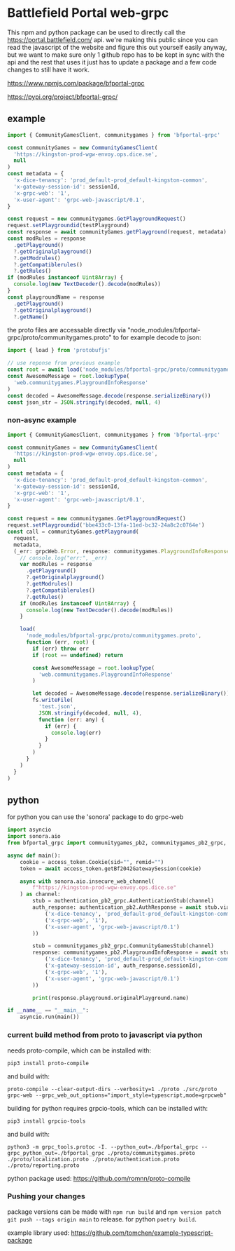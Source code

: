 # Battlefield Portal web-grpc

This npm and python package can be used to directly call the https://portal.battlefield.com/ api.
we're making this public since you can read the javascript of the website and figure this out yourself easily anyway, but we want to make sure only 1 github repo has to be kept in sync with the api and the rest that uses it just has to update a package and a few code changes to still have it work.

https://www.npmjs.com/package/bfportal-grpc

https://pypi.org/project/bfportal-grpc/

## example

```js
import { CommunityGamesClient, communitygames } from 'bfportal-grpc'

const communityGames = new CommunityGamesClient(
  'https://kingston-prod-wgw-envoy.ops.dice.se',
  null
)
const metadata = {
  'x-dice-tenancy': 'prod_default-prod_default-kingston-common',
  'x-gateway-session-id': sessionId,
  'x-grpc-web': '1',
  'x-user-agent': 'grpc-web-javascript/0.1',
}

const request = new communitygames.GetPlaygroundRequest()
request.setPlaygroundid(testPlayground)
const response = await communityGames.getPlayground(request, metadata)
const modRules = response
  .getPlayground()
  ?.getOriginalplayground()
  ?.getModrules()
  ?.getCompatiblerules()
  ?.getRules()
if (modRules instanceof Uint8Array) {
  console.log(new TextDecoder().decode(modRules))
}
const playgroundName = response
  .getPlayground()
  ?.getOriginalplayground()
  ?.getName()
```

the proto files are accessable directly via "node_modules/bfportal-grpc/proto/communitygames.proto" to for example decode to json:

```js
import { load } from 'protobufjs'

// use reponse from previous example
const root = await load('node_modules/bfportal-grpc/proto/communitygames.proto')
const AwesomeMessage = root.lookupType(
  'web.communitygames.PlaygroundInfoResponse'
)
const decoded = AwesomeMessage.decode(response.serializeBinary())
const json_str = JSON.stringify(decoded, null, 4)
```

### non-async example

```js
import { CommunityGamesClient, communitygames } from 'bfportal-grpc'

const communityGames = new CommunityGamesClient(
  'https://kingston-prod-wgw-envoy.ops.dice.se',
  null
)
const metadata = {
  'x-dice-tenancy': 'prod_default-prod_default-kingston-common',
  'x-gateway-session-id': sessionId,
  'x-grpc-web': '1',
  'x-user-agent': 'grpc-web-javascript/0.1',
}

const request = new communitygames.GetPlaygroundRequest()
request.setPlaygroundid('bbe433c0-13fa-11ed-bc32-24a8c2c0764e')
const call = communityGames.getPlayground(
  request,
  metadata,
  (_err: grpcWeb.Error, response: communitygames.PlaygroundInfoResponse) => {
    // console.log("err:", _err)
    var modRules = response
      .getPlayground()
      ?.getOriginalplayground()
      ?.getModrules()
      ?.getCompatiblerules()
      ?.getRules()
    if (modRules instanceof Uint8Array) {
      console.log(new TextDecoder().decode(modRules))
    }

    load(
      'node_modules/bfportal-grpc/proto/communitygames.proto',
      function (err, root) {
        if (err) throw err
        if (root == undefined) return

        const AwesomeMessage = root.lookupType(
          'web.communitygames.PlaygroundInfoResponse'
        )

        let decoded = AwesomeMessage.decode(response.serializeBinary())
        fs.writeFile(
          'test.json',
          JSON.stringify(decoded, null, 4),
          function (err: any) {
            if (err) {
              console.log(err)
            }
          }
        )
      }
    )
  }
)
```

## python

for python you can use the 'sonora' package to do grpc-web

```py
import asyncio
import sonora.aio
from bfportal_grpc import communitygames_pb2, communitygames_pb2_grpc, access_token, authentication_pb2, authentication_pb2_grpc

async def main():
    cookie = access_token.Cookie(sid="", remid="")
    token = await access_token.getBf2042GatewaySession(cookie)

    async with sonora.aio.insecure_web_channel(
        f"https://kingston-prod-wgw-envoy.ops.dice.se"
    ) as channel:
        stub = authentication_pb2_grpc.AuthenticationStub(channel)
        auth_response: authentication_pb2.AuthResponse = await stub.viaAuthCode(authentication_pb2.AuthRequest(platform=1, authCode=token, redirectUri='https://portal.battlefield.com/'), metadata=(
            ('x-dice-tenancy', 'prod_default-prod_default-kingston-common'),
            ('x-grpc-web', '1'),
            ('x-user-agent', 'grpc-web-javascript/0.1')
        ))

        stub = communitygames_pb2_grpc.CommunityGamesStub(channel)
        response: communitygames_pb2.PlaygroundInfoResponse = await stub.getPlayground(communitygames_pb2.GetPlaygroundRequest(playgroundId="10992a10-461a-11ec-8de0-d9f491f92236"), metadata=(
            ('x-dice-tenancy', 'prod_default-prod_default-kingston-common'),
            ('x-gateway-session-id', auth_response.sessionId),
            ('x-grpc-web', '1'),
            ('x-user-agent', 'grpc-web-javascript/0.1')
        ))

        print(response.playground.originalPlayground.name)

if __name__ == "__main__":
    asyncio.run(main())
```

### current build method from proto to javascript via python

needs proto-compile, which can be installed with:
```shell
pip3 install proto-compile
```

and build with:
```shell
proto-compile --clear-output-dirs --verbosity=1 ./proto ./src/proto grpc-web --grpc_web_out_options="import_style=typescript,mode=grpcweb"
```

building for python requires grpcio-tools, which can be installed with:
```shell
pip3 install grpcio-tools
```

and build with:
```shell
python3 -m grpc_tools.protoc -I. --python_out=./bfportal_grpc --grpc_python_out=./bfportal_grpc ./proto/communitygames.proto ./proto/localization.proto ./proto/authentication.proto ./proto/reporting.proto
```

python package used: https://github.com/romnn/proto-compile

### Pushing your changes

package versions can be made with `npm run build` and `npm version patch` `git push --tags origin main` to release.
for python `poetry build`.

example library used: https://github.com/tomchen/example-typescript-package
